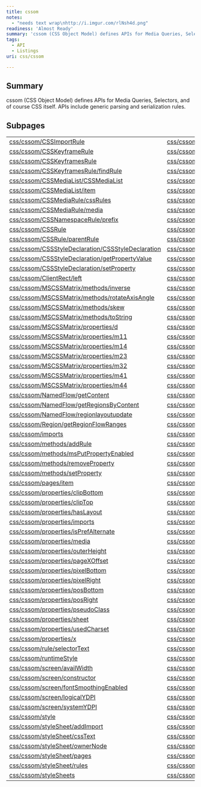 ```yaml
---
title: cssom
notes:
  - "needs text wrap\nhttp://i.imgur.com/rlNsh4d.png"
readiness: 'Almost Ready'
summary: 'cssom (CSS Object Model) defines APIs for Media Queries, Selectors, and of course CSS itself. APIs include generic parsing and serialization rules.'
tags:
  - API
  - Listings
uri: css/cssom

---
```

## <span>Summary</span>

cssom (CSS Object Model) defines APIs for Media Queries, Selectors, and of course CSS itself. APIs include generic parsing and serialization rules.

## <span>Subpages</span>

<table>
<col width="33%" />
<col width="33%" />
<col width="33%" />
<tbody>
<tr class="odd">
<td align="left"><a href="/css/cssom/CSSImportRule">css/cssom/CSSImportRule</a></td>
<td align="left"><a href="/css/cssom/CSSImportRule/href">css/cssom/CSSImportRule/href</a></td>
<td align="left"><a href="/css/cssom/CSSImportRule/media">css/cssom/CSSImportRule/media</a></td>
</tr>
<tr class="even">
<td align="left"><a href="/css/cssom/CSSKeyframeRule">css/cssom/CSSKeyframeRule</a></td>
<td align="left"><a href="/css/cssom/CSSKeyframeRule/keyText">css/cssom/CSSKeyframeRule/keyText</a></td>
<td align="left"><a href="/css/cssom/CSSKeyframeRule/style">css/cssom/CSSKeyframeRule/style</a></td>
</tr>
<tr class="odd">
<td align="left"><a href="/css/cssom/CSSKeyframesRule">css/cssom/CSSKeyframesRule</a></td>
<td align="left"><a href="/css/cssom/CSSKeyframesRule/cssRules">css/cssom/CSSKeyframesRule/cssRules</a></td>
<td align="left"><a href="/css/cssom/CSSKeyframesRule/deleteRule">css/cssom/CSSKeyframesRule/deleteRule</a></td>
</tr>
<tr class="even">
<td align="left"><a href="/css/cssom/CSSKeyframesRule/findRule">css/cssom/CSSKeyframesRule/findRule</a></td>
<td align="left"><a href="/css/cssom/CSSKeyframesRule/insertRule">css/cssom/CSSKeyframesRule/insertRule</a></td>
<td align="left"><a href="/css/cssom/CSSKeyframesRule/name">css/cssom/CSSKeyframesRule/name</a></td>
</tr>
<tr class="odd">
<td align="left"><a href="/css/cssom/CSSMediaList/CSSMediaList">css/cssom/CSSMediaList/CSSMediaList</a></td>
<td align="left"><a href="/css/cssom/CSSMediaList/appendMedium">css/cssom/CSSMediaList/appendMedium</a></td>
<td align="left"><a href="/css/cssom/CSSMediaList/deleteMedium">css/cssom/CSSMediaList/deleteMedium</a></td>
</tr>
<tr class="even">
<td align="left"><a href="/css/cssom/CSSMediaList/item">css/cssom/CSSMediaList/item</a></td>
<td align="left"><a href="/css/cssom/CSSMediaList/mediaText">css/cssom/CSSMediaList/mediaText</a></td>
<td align="left"><a href="/css/cssom/CSSMediaRule/CSSMediaRule">css/cssom/CSSMediaRule/CSSMediaRule</a></td>
</tr>
<tr class="odd">
<td align="left"><a href="/css/cssom/CSSMediaRule/cssRules">css/cssom/CSSMediaRule/cssRules</a></td>
<td align="left"><a href="/css/cssom/CSSMediaRule/deleteRule">css/cssom/CSSMediaRule/deleteRule</a></td>
<td align="left"><a href="/css/cssom/CSSMediaRule/insertRule">css/cssom/CSSMediaRule/insertRule</a></td>
</tr>
<tr class="even">
<td align="left"><a href="/css/cssom/CSSMediaRule/media">css/cssom/CSSMediaRule/media</a></td>
<td align="left"><a href="/css/cssom/CSSNamespaceRule/CSSNamespaceRule">css/cssom/CSSNamespaceRule/CSSNamespaceRule</a></td>
<td align="left"><a href="/css/cssom/CSSNamespaceRule/namespaceURI">css/cssom/CSSNamespaceRule/namespaceURI</a></td>
</tr>
<tr class="odd">
<td align="left"><a href="/css/cssom/CSSNamespaceRule/prefix">css/cssom/CSSNamespaceRule/prefix</a></td>
<td align="left"><a href="/css/cssom/CSSOM_view">css/cssom/CSSOM view</a></td>
<td align="left"><div class="allpagesredirect">
<a href="/css/cssom/CSSRegionStyleRule">css/cssom/CSSRegionStyleRule</a>
</div></td>
</tr>
<tr class="even">
<td align="left"><a href="/css/cssom/CSSRule">css/cssom/CSSRule</a></td>
<td align="left"><div class="allpagesredirect">
<a href="/css/cssom/CSSRule/CSSRule">css/cssom/CSSRule/CSSRule</a>
</div></td>
<td align="left"><a href="/css/cssom/CSSRule/cssText">css/cssom/CSSRule/cssText</a></td>
</tr>
<tr class="odd">
<td align="left"><a href="/css/cssom/CSSRule/parentRule">css/cssom/CSSRule/parentRule</a></td>
<td align="left"><a href="/css/cssom/CSSRule/parentStyleSheet">css/cssom/CSSRule/parentStyleSheet</a></td>
<td align="left"><a href="/css/cssom/CSSRule/type">css/cssom/CSSRule/type</a></td>
</tr>
<tr class="even">
<td align="left"><a href="/css/cssom/CSSStyleDeclaration/CSSStyleDeclaration">css/cssom/CSSStyleDeclaration/CSSStyleDeclaration</a></td>
<td align="left"><a href="/css/cssom/CSSStyleDeclaration/cssText">css/cssom/CSSStyleDeclaration/cssText</a></td>
<td align="left"><a href="/css/cssom/CSSStyleDeclaration/getPropertyPriority">css/cssom/CSSStyleDeclaration/getPropertyPriority</a></td>
</tr>
<tr class="odd">
<td align="left"><a href="/css/cssom/CSSStyleDeclaration/getPropertyValue">css/cssom/CSSStyleDeclaration/getPropertyValue</a></td>
<td align="left"><a href="/css/cssom/CSSStyleDeclaration/item">css/cssom/CSSStyleDeclaration/item</a></td>
<td align="left"><a href="/css/cssom/CSSStyleDeclaration/removeProperty">css/cssom/CSSStyleDeclaration/removeProperty</a></td>
</tr>
<tr class="even">
<td align="left"><a href="/css/cssom/CSSStyleDeclaration/setProperty">css/cssom/CSSStyleDeclaration/setProperty</a></td>
<td align="left"><a href="/css/cssom/ClientRect">css/cssom/ClientRect</a></td>
<td align="left"><a href="/css/cssom/ClientRect/bottom">css/cssom/ClientRect/bottom</a></td>
</tr>
<tr class="odd">
<td align="left"><a href="/css/cssom/ClientRect/left">css/cssom/ClientRect/left</a></td>
<td align="left"><a href="/css/cssom/ClientRect/right">css/cssom/ClientRect/right</a></td>
<td align="left"><a href="/css/cssom/ClientRect/top">css/cssom/ClientRect/top</a></td>
</tr>
<tr class="even">
<td align="left"><a href="/css/cssom/MSCSSMatrix/methods/inverse">css/cssom/MSCSSMatrix/methods/inverse</a></td>
<td align="left"><a href="/css/cssom/MSCSSMatrix/methods/multiply">css/cssom/MSCSSMatrix/methods/multiply</a></td>
<td align="left"><a href="/css/cssom/MSCSSMatrix/methods/rotate">css/cssom/MSCSSMatrix/methods/rotate</a></td>
</tr>
<tr class="odd">
<td align="left"><a href="/css/cssom/MSCSSMatrix/methods/rotateAxisAngle">css/cssom/MSCSSMatrix/methods/rotateAxisAngle</a></td>
<td align="left"><a href="/css/cssom/MSCSSMatrix/methods/scale">css/cssom/MSCSSMatrix/methods/scale</a></td>
<td align="left"><a href="/css/cssom/MSCSSMatrix/methods/setMatrixValue">css/cssom/MSCSSMatrix/methods/setMatrixValue</a></td>
</tr>
<tr class="even">
<td align="left"><a href="/css/cssom/MSCSSMatrix/methods/skew">css/cssom/MSCSSMatrix/methods/skew</a></td>
<td align="left"><a href="/css/cssom/MSCSSMatrix/methods/skewX">css/cssom/MSCSSMatrix/methods/skewX</a></td>
<td align="left"><a href="/css/cssom/MSCSSMatrix/methods/skewY">css/cssom/MSCSSMatrix/methods/skewY</a></td>
</tr>
<tr class="odd">
<td align="left"><a href="/css/cssom/MSCSSMatrix/methods/toString">css/cssom/MSCSSMatrix/methods/toString</a></td>
<td align="left"><a href="/css/cssom/MSCSSMatrix/properties/b">css/cssom/MSCSSMatrix/properties/b</a></td>
<td align="left"><a href="/css/cssom/MSCSSMatrix/properties/c">css/cssom/MSCSSMatrix/properties/c</a></td>
</tr>
<tr class="even">
<td align="left"><a href="/css/cssom/MSCSSMatrix/properties/d">css/cssom/MSCSSMatrix/properties/d</a></td>
<td align="left"><a href="/css/cssom/MSCSSMatrix/properties/e">css/cssom/MSCSSMatrix/properties/e</a></td>
<td align="left"><a href="/css/cssom/MSCSSMatrix/properties/f">css/cssom/MSCSSMatrix/properties/f</a></td>
</tr>
<tr class="odd">
<td align="left"><a href="/css/cssom/MSCSSMatrix/properties/m11">css/cssom/MSCSSMatrix/properties/m11</a></td>
<td align="left"><a href="/css/cssom/MSCSSMatrix/properties/m12">css/cssom/MSCSSMatrix/properties/m12</a></td>
<td align="left"><a href="/css/cssom/MSCSSMatrix/properties/m13">css/cssom/MSCSSMatrix/properties/m13</a></td>
</tr>
<tr class="even">
<td align="left"><a href="/css/cssom/MSCSSMatrix/properties/m14">css/cssom/MSCSSMatrix/properties/m14</a></td>
<td align="left"><a href="/css/cssom/MSCSSMatrix/properties/m21">css/cssom/MSCSSMatrix/properties/m21</a></td>
<td align="left"><a href="/css/cssom/MSCSSMatrix/properties/m22">css/cssom/MSCSSMatrix/properties/m22</a></td>
</tr>
<tr class="odd">
<td align="left"><a href="/css/cssom/MSCSSMatrix/properties/m23">css/cssom/MSCSSMatrix/properties/m23</a></td>
<td align="left"><a href="/css/cssom/MSCSSMatrix/properties/m24">css/cssom/MSCSSMatrix/properties/m24</a></td>
<td align="left"><a href="/css/cssom/MSCSSMatrix/properties/m31">css/cssom/MSCSSMatrix/properties/m31</a></td>
</tr>
<tr class="even">
<td align="left"><a href="/css/cssom/MSCSSMatrix/properties/m32">css/cssom/MSCSSMatrix/properties/m32</a></td>
<td align="left"><a href="/css/cssom/MSCSSMatrix/properties/m33">css/cssom/MSCSSMatrix/properties/m33</a></td>
<td align="left"><a href="/css/cssom/MSCSSMatrix/properties/m34">css/cssom/MSCSSMatrix/properties/m34</a></td>
</tr>
<tr class="odd">
<td align="left"><a href="/css/cssom/MSCSSMatrix/properties/m41">css/cssom/MSCSSMatrix/properties/m41</a></td>
<td align="left"><a href="/css/cssom/MSCSSMatrix/properties/m42">css/cssom/MSCSSMatrix/properties/m42</a></td>
<td align="left"><a href="/css/cssom/MSCSSMatrix/properties/m43">css/cssom/MSCSSMatrix/properties/m43</a></td>
</tr>
<tr class="even">
<td align="left"><a href="/css/cssom/MSCSSMatrix/properties/m44">css/cssom/MSCSSMatrix/properties/m44</a></td>
<td align="left"><div class="allpagesredirect">
<a href="/css/cssom/NamedFlow">css/cssom/NamedFlow</a>
</div></td>
<td align="left"><div class="allpagesredirect">
<a href="/css/cssom/NamedFlow/firstEmptyRegionIndex">css/cssom/NamedFlow/firstEmptyRegionIndex</a>
</div></td>
</tr>
<tr class="odd">
<td align="left"><div class="allpagesredirect">
<a href="/css/cssom/NamedFlow/getContent">css/cssom/NamedFlow/getContent</a>
</div></td>
<td align="left"><div class="allpagesredirect">
<a href="/css/cssom/NamedFlow/getNamedFlows">css/cssom/NamedFlow/getNamedFlows</a>
</div></td>
<td align="left"><div class="allpagesredirect">
<a href="/css/cssom/NamedFlow/getRegions">css/cssom/NamedFlow/getRegions</a>
</div></td>
</tr>
<tr class="even">
<td align="left"><div class="allpagesredirect">
<a href="/css/cssom/NamedFlow/getRegionsByContent">css/cssom/NamedFlow/getRegionsByContent</a>
</div></td>
<td align="left"><div class="allpagesredirect">
<a href="/css/cssom/NamedFlow/name">css/cssom/NamedFlow/name</a>
</div></td>
<td align="left"><div class="allpagesredirect">
<a href="/css/cssom/NamedFlow/overset">css/cssom/NamedFlow/overset</a>
</div></td>
</tr>
<tr class="odd">
<td align="left"><div class="allpagesredirect">
<a href="/css/cssom/NamedFlow/regionlayoutupdate">css/cssom/NamedFlow/regionlayoutupdate</a>
</div></td>
<td align="left"><div class="allpagesredirect">
<a href="/css/cssom/Region">css/cssom/Region</a>
</div></td>
<td align="left"><div class="allpagesredirect">
<a href="/css/cssom/Region/getComputedRegionStyle">css/cssom/Region/getComputedRegionStyle</a>
</div></td>
</tr>
<tr class="even">
<td align="left"><div class="allpagesredirect">
<a href="/css/cssom/Region/getRegionFlowRanges">css/cssom/Region/getRegionFlowRanges</a>
</div></td>
<td align="left"><div class="allpagesredirect">
<a href="/css/cssom/Region/regionOverset">css/cssom/Region/regionOverset</a>
</div></td>
<td align="left"><a href="/css/cssom/currentStyle">css/cssom/currentStyle</a></td>
</tr>
<tr class="odd">
<td align="left"><a href="/css/cssom/imports">css/cssom/imports</a></td>
<td align="left"><a href="/css/cssom/methods">css/cssom/methods</a></td>
<td align="left"><a href="/css/cssom/methods/addPageRule">css/cssom/methods/addPageRule</a></td>
</tr>
<tr class="even">
<td align="left"><a href="/css/cssom/methods/addRule">css/cssom/methods/addRule</a></td>
<td align="left"><a href="/css/cssom/methods/getExpression">css/cssom/methods/getExpression</a></td>
<td align="left"><a href="/css/cssom/methods/msGetPropertyEnabled">css/cssom/methods/msGetPropertyEnabled</a></td>
</tr>
<tr class="odd">
<td align="left"><a href="/css/cssom/methods/msPutPropertyEnabled">css/cssom/methods/msPutPropertyEnabled</a></td>
<td align="left"><a href="/css/cssom/methods/removeExpression">css/cssom/methods/removeExpression</a></td>
<td align="left"><div class="allpagesredirect">
<a href="/css/cssom/methods/removeImport">css/cssom/methods/removeImport</a>
</div></td>
</tr>
<tr class="even">
<td align="left"><div class="allpagesredirect">
<a href="/css/cssom/methods/removeProperty">css/cssom/methods/removeProperty</a>
</div></td>
<td align="left"><div class="allpagesredirect">
<a href="/css/cssom/methods/removeRule">css/cssom/methods/removeRule</a>
</div></td>
<td align="left"><a href="/css/cssom/methods/setExpression">css/cssom/methods/setExpression</a></td>
</tr>
<tr class="odd">
<td align="left"><div class="allpagesredirect">
<a href="/css/cssom/methods/setProperty">css/cssom/methods/setProperty</a>
</div></td>
<td align="left"><a href="/css/cssom/page">css/cssom/page</a></td>
<td align="left"><a href="/css/cssom/pages">css/cssom/pages</a></td>
</tr>
<tr class="even">
<td align="left"><a href="/css/cssom/pages/item">css/cssom/pages/item</a></td>
<td align="left"><a href="/css/cssom/properties">css/cssom/properties</a></td>
<td align="left"><a href="/css/cssom/properties/background">css/cssom/properties/background</a></td>
</tr>
<tr class="odd">
<td align="left"><a href="/css/cssom/properties/clipBottom">css/cssom/properties/clipBottom</a></td>
<td align="left"><a href="/css/cssom/properties/clipLeft">css/cssom/properties/clipLeft</a></td>
<td align="left"><a href="/css/cssom/properties/clipRight">css/cssom/properties/clipRight</a></td>
</tr>
<tr class="even">
<td align="left"><a href="/css/cssom/properties/clipTop">css/cssom/properties/clipTop</a></td>
<td align="left"><a href="/css/cssom/properties/cssFloat">css/cssom/properties/cssFloat</a></td>
<td align="left"><a href="/css/cssom/properties/fontWeight">css/cssom/properties/fontWeight</a></td>
</tr>
<tr class="odd">
<td align="left"><a href="/css/cssom/properties/hasLayout">css/cssom/properties/hasLayout</a></td>
<td align="left"><a href="/css/cssom/properties/height">css/cssom/properties/height</a></td>
<td align="left"><a href="/css/cssom/properties/href">css/cssom/properties/href</a></td>
</tr>
<tr class="even">
<td align="left"><a href="/css/cssom/properties/imports">css/cssom/properties/imports</a></td>
<td align="left"><a href="/css/cssom/properties/innerWidth">css/cssom/properties/innerWidth</a></td>
<td align="left"><a href="/css/cssom/properties/isAlternate">css/cssom/properties/isAlternate</a></td>
</tr>
<tr class="odd">
<td align="left"><a href="/css/cssom/properties/isPrefAlternate">css/cssom/properties/isPrefAlternate</a></td>
<td align="left"><a href="/css/cssom/properties/item">css/cssom/properties/item</a></td>
<td align="left"><a href="/css/cssom/properties/length">css/cssom/properties/length</a></td>
</tr>
<tr class="even">
<td align="left"><a href="/css/cssom/properties/media">css/cssom/properties/media</a></td>
<td align="left"><a href="/css/cssom/properties/offsetX">css/cssom/properties/offsetX</a></td>
<td align="left"><a href="/css/cssom/properties/offsetY">css/cssom/properties/offsetY</a></td>
</tr>
<tr class="odd">
<td align="left"><a href="/css/cssom/properties/outerHeight">css/cssom/properties/outerHeight</a></td>
<td align="left"><a href="/css/cssom/properties/outerWidth">css/cssom/properties/outerWidth</a></td>
<td align="left"><a href="/css/cssom/properties/pageX">css/cssom/properties/pageX</a></td>
</tr>
<tr class="even">
<td align="left"><a href="/css/cssom/properties/pageXOffset">css/cssom/properties/pageXOffset</a></td>
<td align="left"><a href="/css/cssom/properties/pageY">css/cssom/properties/pageY</a></td>
<td align="left"><a href="/css/cssom/properties/pageYOffset">css/cssom/properties/pageYOffset</a></td>
</tr>
<tr class="odd">
<td align="left"><a href="/css/cssom/properties/pixelBottom">css/cssom/properties/pixelBottom</a></td>
<td align="left"><a href="/css/cssom/properties/pixelHeight">css/cssom/properties/pixelHeight</a></td>
<td align="left"><a href="/css/cssom/properties/pixelLeft">css/cssom/properties/pixelLeft</a></td>
</tr>
<tr class="even">
<td align="left"><a href="/css/cssom/properties/pixelRight">css/cssom/properties/pixelRight</a></td>
<td align="left"><a href="/css/cssom/properties/pixelTop">css/cssom/properties/pixelTop</a></td>
<td align="left"><a href="/css/cssom/properties/pixelWidth">css/cssom/properties/pixelWidth</a></td>
</tr>
<tr class="odd">
<td align="left"><a href="/css/cssom/properties/posBottom">css/cssom/properties/posBottom</a></td>
<td align="left"><a href="/css/cssom/properties/posHeight">css/cssom/properties/posHeight</a></td>
<td align="left"><a href="/css/cssom/properties/posLeft">css/cssom/properties/posLeft</a></td>
</tr>
<tr class="even">
<td align="left"><a href="/css/cssom/properties/posRight">css/cssom/properties/posRight</a></td>
<td align="left"><a href="/css/cssom/properties/posTop">css/cssom/properties/posTop</a></td>
<td align="left"><a href="/css/cssom/properties/posWidth">css/cssom/properties/posWidth</a></td>
</tr>
<tr class="odd">
<td align="left"><a href="/css/cssom/properties/pseudoClass">css/cssom/properties/pseudoClass</a></td>
<td align="left"><a href="/css/cssom/properties/selector">css/cssom/properties/selector</a></td>
<td align="left"><a href="/css/cssom/properties/selectorText">css/cssom/properties/selectorText</a></td>
</tr>
<tr class="even">
<td align="left"><a href="/css/cssom/properties/sheet">css/cssom/properties/sheet</a></td>
<td align="left"><a href="/css/cssom/properties/styleSheet">css/cssom/properties/styleSheet</a></td>
<td align="left"><a href="/css/cssom/properties/styleSheets">css/cssom/properties/styleSheets</a></td>
</tr>
<tr class="odd">
<td align="left"><a href="/css/cssom/properties/usedCharset">css/cssom/properties/usedCharset</a></td>
<td align="left"><a href="/css/cssom/properties/viewInheritStyle">css/cssom/properties/viewInheritStyle</a></td>
<td align="left"><a href="/css/cssom/properties/width">css/cssom/properties/width</a></td>
</tr>
<tr class="even">
<td align="left"><a href="/css/cssom/properties/x">css/cssom/properties/x</a></td>
<td align="left"><a href="/css/cssom/properties/y">css/cssom/properties/y</a></td>
<td align="left"><a href="/css/cssom/rule">css/cssom/rule</a></td>
</tr>
<tr class="odd">
<td align="left"><a href="/css/cssom/rule/selectorText">css/cssom/rule/selectorText</a></td>
<td align="left"><a href="/css/cssom/rules">css/cssom/rules</a></td>
<td align="left"><a href="/css/cssom/rules/item">css/cssom/rules/item</a></td>
</tr>
<tr class="even">
<td align="left"><a href="/css/cssom/runtimeStyle">css/cssom/runtimeStyle</a></td>
<td align="left"><a href="/css/cssom/screen">css/cssom/screen</a></td>
<td align="left"><a href="/css/cssom/screen/availHeight">css/cssom/screen/availHeight</a></td>
</tr>
<tr class="odd">
<td align="left"><a href="/css/cssom/screen/availWidth">css/cssom/screen/availWidth</a></td>
<td align="left"><a href="/css/cssom/screen/bufferDepth">css/cssom/screen/bufferDepth</a></td>
<td align="left"><a href="/css/cssom/screen/colorDepth">css/cssom/screen/colorDepth</a></td>
</tr>
<tr class="even">
<td align="left"><a href="/css/cssom/screen/constructor">css/cssom/screen/constructor</a></td>
<td align="left"><a href="/css/cssom/screen/deviceXDPI">css/cssom/screen/deviceXDPI</a></td>
<td align="left"><a href="/css/cssom/screen/deviceYDPI">css/cssom/screen/deviceYDPI</a></td>
</tr>
<tr class="odd">
<td align="left"><a href="/css/cssom/screen/fontSmoothingEnabled">css/cssom/screen/fontSmoothingEnabled</a></td>
<td align="left"><a href="/css/cssom/screen/height">css/cssom/screen/height</a></td>
<td align="left"><a href="/css/cssom/screen/logicalXDPI">css/cssom/screen/logicalXDPI</a></td>
</tr>
<tr class="even">
<td align="left"><a href="/css/cssom/screen/logicalYDPI">css/cssom/screen/logicalYDPI</a></td>
<td align="left"><a href="/css/cssom/screen/pixelDepth">css/cssom/screen/pixelDepth</a></td>
<td align="left"><a href="/css/cssom/screen/systemXDPI">css/cssom/screen/systemXDPI</a></td>
</tr>
<tr class="odd">
<td align="left"><a href="/css/cssom/screen/systemYDPI">css/cssom/screen/systemYDPI</a></td>
<td align="left"><a href="/css/cssom/screen/updateInterval">css/cssom/screen/updateInterval</a></td>
<td align="left"><a href="/css/cssom/screen/width">css/cssom/screen/width</a></td>
</tr>
<tr class="even">
<td align="left"><a href="/css/cssom/style">css/cssom/style</a></td>
<td align="left"><a href="/css/cssom/style/type">css/cssom/style/type</a></td>
<td align="left"><a href="/css/cssom/styleSheet">css/cssom/styleSheet</a></td>
</tr>
<tr class="odd">
<td align="left"><a href="/css/cssom/styleSheet/addImport">css/cssom/styleSheet/addImport</a></td>
<td align="left"><a href="/css/cssom/styleSheet/blockDirection">css/cssom/styleSheet/blockDirection</a></td>
<td align="left"><a href="/css/cssom/styleSheet/cssRules">css/cssom/styleSheet/cssRules</a></td>
</tr>
<tr class="even">
<td align="left"><a href="/css/cssom/styleSheet/cssText">css/cssom/styleSheet/cssText</a></td>
<td align="left"><a href="/css/cssom/styleSheet/deleteRule">css/cssom/styleSheet/deleteRule</a></td>
<td align="left"><a href="/css/cssom/styleSheet/insertRule">css/cssom/styleSheet/insertRule</a></td>
</tr>
<tr class="odd">
<td align="left"><a href="/css/cssom/styleSheet/ownerNode">css/cssom/styleSheet/ownerNode</a></td>
<td align="left"><a href="/css/cssom/styleSheet/ownerRule">css/cssom/styleSheet/ownerRule</a></td>
<td align="left"><a href="/css/cssom/styleSheet/owningElement">css/cssom/styleSheet/owningElement</a></td>
</tr>
<tr class="even">
<td align="left"><a href="/css/cssom/styleSheet/pages">css/cssom/styleSheet/pages</a></td>
<td align="left"><a href="/css/cssom/styleSheet/parentStyleSheet">css/cssom/styleSheet/parentStyleSheet</a></td>
<td align="left"><a href="/css/cssom/styleSheet/readOnly">css/cssom/styleSheet/readOnly</a></td>
</tr>
<tr class="odd">
<td align="left"><a href="/css/cssom/styleSheet/rules">css/cssom/styleSheet/rules</a></td>
<td align="left"><a href="/css/cssom/styleSheet/title">css/cssom/styleSheet/title</a></td>
<td align="left"><a href="/css/cssom/styleSheet/type">css/cssom/styleSheet/type</a></td>
</tr>
<tr class="even">
<td align="left"><a href="/css/cssom/styleSheets">css/cssom/styleSheets</a></td>
<td align="left"><a href="/css/cssom/stylesheet/removeImport">css/cssom/stylesheet/removeImport</a></td>
<td align="left"><a href="/css/cssom/stylesheet/removeRule">css/cssom/stylesheet/removeRule</a></td>
</tr>
</tbody>
</table>

